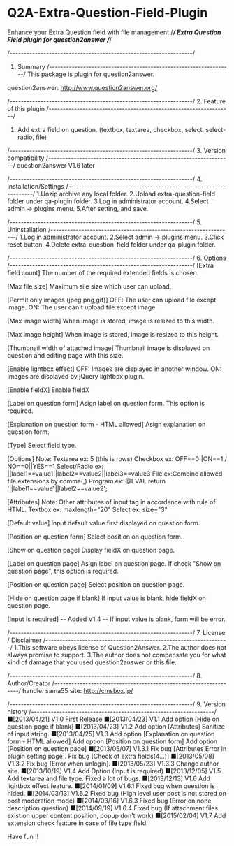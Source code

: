 # Q2A-Extra-Question-Field-Plugin
Enhance your Extra Question field with file management
/*******************************************************************/
Extra Question Field plugin for question2answer
/*******************************************************************/

/*-----------------------------------------------------------------*/
1. Summary
/*-----------------------------------------------------------------*/
This package is plugin for question2answer.

question2answer: http://www.question2answer.org/

/*-----------------------------------------------------------------*/
2. Feature of this plugin
/*-----------------------------------------------------------------*/
1. Add extra field on question. (textbox, textarea, checkbox, select, select-radio, file)

/*-----------------------------------------------------------------*/
3. Version compatibility
/*-----------------------------------------------------------------*/
question2answer V1.6 later

/*-----------------------------------------------------------------*/
4. Installation/Settings
/*-----------------------------------------------------------------*/
1.Unzip archive any local folder.
2.Upload extra-question-field folder under qa-plugin folder.
3.Log in administrator account.
4.Select admin -> plugins menu.
5.After setting, and save.

/*-----------------------------------------------------------------*/
5. Uninstallation
/*-----------------------------------------------------------------*/
1.Log in administrator account.
2.Select admin -> plugins menu.
3.Click reset button.
4.Delete extra-question-field folder under qa-plugin folder.

/*-----------------------------------------------------------------*/
6. Options
/*-----------------------------------------------------------------*/
[Extra field count]
The number of the required extended fields is chosen. 

[Max file size]
Maximum sile size which user can upload.

[Permit only images (jpeg,png,gif)]
OFF: The user can upload file except image.
ON:  The user can't upload file except image.

[Max image width]
When image is stored, image is resized to this width.

[Max image height]
When image is stored, image is resized to this height.

[Thumbnail width of attached image]
Thumbnail image is displayed on question and editing page with this size.

[Enable lightbox effect]
OFF: Images are displayed in another window.
ON:  Images are displayed by jQuery lightbox plugin.

[Enable fieldX]
Enable fieldX

[Label on question form]
Asign label on question form. This option is required.

[Explanation on question form - HTML allowed]
Asign explanation on question form.

[Type]
Select field type.

[Options]
Note: Textarea ex: 5 (this is rows)
Checkbox ex: OFF==0||ON==1 / NO==0||YES==1
Select/Radio ex: ||label1==value1||label2==value2||label3==value3
File ex:Combine allowed file extensions by comma(,)
Program ex: @EVAL return '||label1==value1||label2==value2';

[Attributes]
Note: Other attributes of input tag in accordance with rule of HTML.
Textbox ex: maxlength="20"
Select ex: size="3"

[Default value]
Input default value first displayed on question form.

[Position on question form]
Select position on question form.

[Show on question page]
Display fieldX on question page.

[Label on question page]
Asign label on question page.
If check "Show on question page", this option is required.

[Position on question page]
Select position on question page.

[Hide on question page if blank]
If input value is blank, hide fieldX on question page.

[Input is required]    -- Added V1.4 --
If input value is blank, form will be error.

/*-----------------------------------------------------------------*/
7. License / Disclaimer
/*-----------------------------------------------------------------*/
1.This software obeys license of Question2Answer.
2.The author does not always promise to support.
3.The author does not compensate you for what kind of damage that you used question2answer or this file.

/*-----------------------------------------------------------------*/
8. Author/Creator
/*-----------------------------------------------------------------*/
handle: sama55
site: http://cmsbox.jp/

/*-----------------------------------------------------------------*/
9. Version history
/*-----------------------------------------------------------------*/
■[2013/04/21] V1.0		First Release
■[2013/04/23] V1.1		Add option [Hide on question page if blank]
■[2013/04/23] V1.2		Add option [Attributes]
							Sanitize of input string.
■[2013/04/25] V1.3		Add option [Explanation on question form - HTML allowed]
							Add option [Position on question form]
							Add option [Position on question page]
■[2013/05/07] V1.3.1	Fix bug [Attributes Error in plugin setting page].
							Fix bug [Check of extra fields(4...)]
■[2013/05/08] V1.3.2	Fix bug [Error when unlogin].
■[2013/05/23] V1.3.3	Change author site.
■[2013/10/19] V1.4		Add Option (Input is required)
■[2013/12/05] V1.5		Add textarea and file type.
							Fixed a lot of bugs.
■[2013/12/13] V1.6		Add lightbox effect feature.
■[2014/01/09] V1.6.1	Fixed bug when question is hided.
■[2014/03/13] V1.6.2	Fixed bug (High level user post is not stored on post moderation mode)
■[2014/03/16] V1.6.3	Fixed bug (Error on none description question)
■[2014/09/19] V1.6.4	Fixed bug (If attachment files exist on upper content position, popup don't work)
■[2015/02/04] V1.7		Add extension check feature in case of file type field.

Have fun !!
